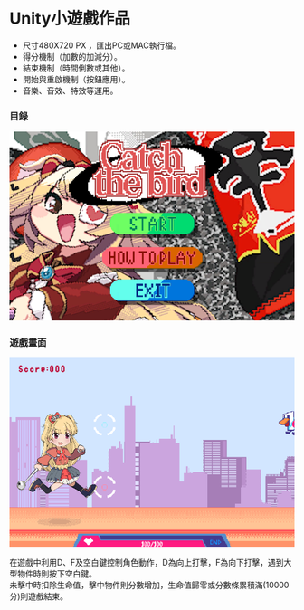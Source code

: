 # Unity小遊戲作品  

- 尺寸480X720 PX ，匯出PC或MAC執行檔。
- 得分機制（加數的加減分）。
- 結束機制（時間倒數或其他）。
- 開始與重啟機制（按鈕應用）。
- 音樂、音效、特效等運用。

### 目錄
![image](https://github.com/KyokoPie/unity1/blob/main/menu.png)
### 遊戲畫面
![image](https://github.com/KyokoPie/unity1/blob/main/gameplay.png)

在遊戲中利用D、F及空白鍵控制角色動作，D為向上打擊，F為向下打擊，遇到大型物件時則按下空白鍵。  
未擊中時扣除生命值，擊中物件則分數增加，生命值歸零或分數條累積滿(10000分)則遊戲結束。

